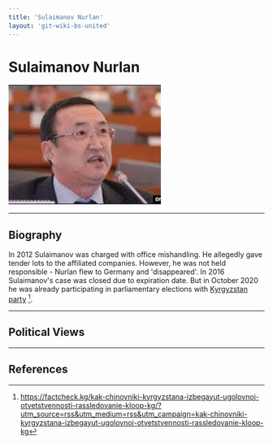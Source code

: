 ```yaml
---
title: 'Sulaimanov Nurlan'
layout: 'git-wiki-bs-united' 
---
```


# Sulaimanov Nurlan

![img](../assets/images/sulaimanov_nurlan.png)

_ _ _
## Biography

In 2012 Sulaimanov was charged with office mishandling. He allegedly gave tender lots to the affiliated companies. However, he was not held responsible - Nurlan flew to Germany and 'disappeared'. In 2016 Sulaimanov's case was closed due to expiration date. But in October 2020 he was already participating in parliamentary elections with [Kyrgyzstan party](PP_Kyrgyzstan.md) [^1].

_ _ _
## Political Views

_ _ _
## References

[^1]:  https://factcheck.kg/kak-chinovniki-kyrgyzstana-izbegayut-ugolovnoj-otvetstvennosti-rassledovanie-kloop-kg/?utm_source=rss&utm_medium=rss&utm_campaign=kak-chinovniki-kyrgyzstana-izbegayut-ugolovnoj-otvetstvennosti-rassledovanie-kloop-kg  

